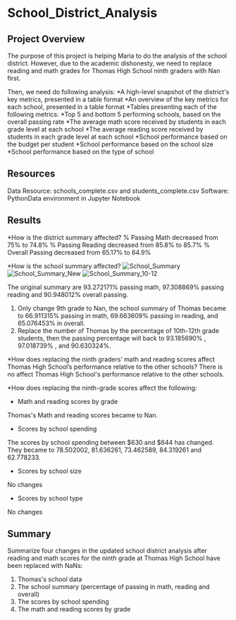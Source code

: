 # School_District_Analysis
## Project Overview
The purpose of this project is helping Maria to do the analysis of the school district. However, due to the academic dishonesty, we need to replace reading and math grades for Thomas High School ninth graders with Nan first.

Then, we need do following analysis:
*A high-level snapshot of the district's key metrics, presented in a table format
*An overview of the key metrics for each school, presented in a table format
*Tables presenting each of the following metrics:
*Top 5 and bottom 5 performing schools, based on the overall passing rate
*The average math score received by students in each grade level at each school
*The average reading score received by students in each grade level at each school
*School performance based on the budget per student
*School performance based on the school size 
*School performance based on the type of school

## Resources
Data Resource: schools_complete.csv and students_complete.csv
Software: PythonData environment in Jupyter Notebook

## Results
*How is the district summary affected?
% Passing Math decreased from 75% to 74.8%
% Passing Reading decreased from 85.8% to 85.7%
% Overall Passing decreased from 65.17% to 64.9%

*How is the school summary affected?
![School_Summary](https://user-images.githubusercontent.com/95401877/151116480-856e062a-9c7d-4dfd-8b24-c5387aa72112.png)
![School_Summary_New](https://user-images.githubusercontent.com/95401877/151116494-1a04513e-0843-4e60-be3f-3e111b984e6e.png)
![School_Summary_10-12](https://user-images.githubusercontent.com/95401877/151116540-cdb8d984-9479-4cca-9b38-582c322afeb2.png)


The original summary are  93.272171% passing math,	97.308869% passing reading and	90.948012% overall passing.
1) Only change 9th grade to Nan, the school summary of Thomas became to 66.911315% passing in math,	69.663609% passing in reading, and 65.076453% in overall.
2) Replace the number of Thomas by the percentage of 10th-12th grade students, then the passing percentage will back to 93.185690% ,	97.018739% , and	90.630324%.


*How does replacing the ninth graders’ math and reading scores affect Thomas High School’s performance relative to the other schools?
There is no affect Thomas High School's performance relative to the other schools.


*How does replacing the ninth-grade scores affect the following:

  - Math and reading scores by grade

Thomas's Math and reading scores became to Nan.

  - Scores by school spending

The scores by school spending between $630 and $644 has changed. They became to 78.502002, 81.636261, 73.462589, 84.319261	and 62.778233.

  - Scores by school size

No changes

  - Scores by school type

No changes

## Summary

Summarize four changes in the updated school district analysis after reading and math scores for the ninth grade at Thomas High School have been replaced with NaNs: 
  
1. Thomas's school data 
2. The school summary (percentage of passing in math, reading and overall)
3. The scores by school spending
4. The math and reading scores by grade
